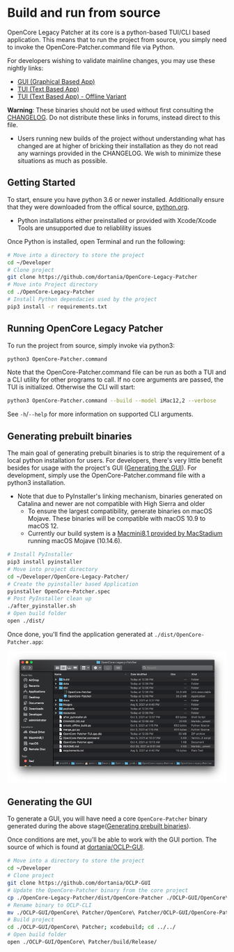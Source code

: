 # Build and run from source

OpenCore Legacy Patcher at its core is a python-based TUI/CLI based application. This means that to run the project from source, you simply need to invoke the OpenCore-Patcher.command file via Python.

For developers wishing to validate mainline changes, you may use these nightly links:

* [GUI (Graphical Based App)](https://nightly.link/dortania/OpenCore-Legacy-Patcher/workflows/build-gui/main/OpenCore-Patcher-GUI.app.zip)
* [TUI (Text Based App)](https://nightly.link/dortania/OpenCore-Legacy-Patcher/workflows/build-app/main/OpenCore-Patcher-TUI.app.zip)
* [TUI (Text Based App) - Offline Variant](https://nightly.link/dortania/OpenCore-Legacy-Patcher/workflows/build-app/main/OpenCore-Patcher-TUI-Offline.app.zip)

**Warning**: These binaries should not be used without first consulting the [CHANGELOG](./CHANGELOG.md). Do not distribute these links in forums, instead direct to this file.

* Users running new builds of the project without understanding what has changed are at higher of bricking their installation as they do not read any warnings provided in the CHANGELOG. We wish to minimize these situations as much as possible.

## Getting Started

To start, ensure you have python 3.6 or newer installed. Additionally ensure that they were downloaded from the offical source, [python.org](https://www.python.org/downloads/macos/).

* Python installations either preinstalled or provided with Xcode/Xcode Tools are unsupported due to reliablility issues

Once Python is installed, open Terminal and run the following:

```sh
# Move into a directory to store the project
cd ~/Developer
# Clone project
git clone https://github.com/dortania/OpenCore-Legacy-Patcher
# Move into Project directory
cd ./OpenCore-Legacy-Patcher
# Install Python dependacies used by the project
pip3 install -r requirements.txt
```

## Running OpenCore Legacy Patcher

To run the project from source, simply invoke via python3:

```sh
python3 OpenCore-Patcher.command
```

Note that the OpenCore-Patcher.command file can be run as both a TUI and a CLI utility for other programs to call. If no core arguments are passed, the TUI is initialized. Otherwise the CLI will start:

```sh
python3 OpenCore-Patcher.command --build --model iMac12,2 --verbose
```

See `-h`/`--help` for more information on supported CLI arguments.

## Generating prebuilt binaries

The main goal of generating prebuilt binaries is to strip the requirement of a local python installation for users. For developers, there's very little benefit besides for usage with the project's GUI ([Generating the GUI](#generating-the-gui)). For development, simply use the OpenCore-Patcher.command file with a python3 installation.

* Note that due to PyInstaller's linking mechanism, binaries generated on Catalina and newer are not compatible with High Sierra and older
  * To ensure the largest compatibility, generate binaries on macOS Mojave. These binaries will be compatible with macOS 10.9 to macOS 12.
  * Currently our build system is a [Macmini8,1 provided by MacStadium](https://www.macstadium.com/opensource) running macOS Mojave (10.14.6).

```sh
# Install PyInstaller
pip3 install pyinstaller
# Move into project directory
cd ~/Developer/OpenCore-Legacy-Patcher/
# Create the pyinstaller based Application
pyinstaller OpenCore-Patcher.spec
# Post PyInstaller clean up
./after_pyinstaller.sh
# Open build folder
open ./dist/
```

Once done, you'll find the application generated at `./dist/OpenCore-Patcher.app`:

![](./images/build-dist.png)

## Generating the GUI

To generate a GUI, you will have need a core `OpenCore-Patcher` binary generated during the above stage([Generating prebuilt binaries](#generating-prebuilt-binaries)).

Once conditions are met, you'll be able to work with the GUI portion. The source of which is found at [dortania/OCLP-GUI](https://github.com/dortania/OCLP-GUI).

```sh
# Move into a directory to store the project
cd ~/Developer
# Clone project
git clone https://github.com/dortania/OCLP-GUI
# Update the OpenCore-Patcher binary from the core project
cp ./OpenCore-Legacy-Patcher/dist/OpenCore-Patcher ./OCLP-GUI/OpenCore\ Patcher/OpenCore\ Patcher/
# Rename binary to OCLP-CLI
mv ./OCLP-GUI/OpenCore\ Patcher/OpenCore\ Patcher/OCLP-GUI/OpenCore-Patcher ./OCLP-GUI/OpenCore\ Patcher/OpenCore\ Patcher/OCLP-GUI/OCLP-CLI
# Build project
cd ./OCLP-GUI/OpenCore\ Patcher; xcodebuild; cd ../../
# Open build folder
open ./OCLP-GUI/OpenCore\ Patcher/build/Release/
```